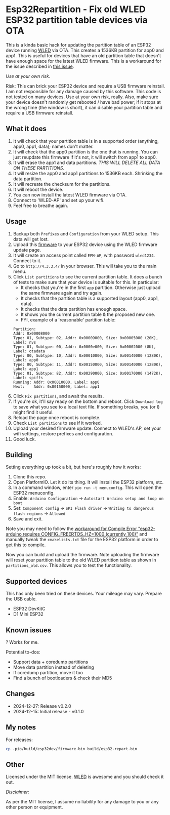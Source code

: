 # Esp32Repartition - Fix old WLED ESP32 partition table devices via OTA

This is a kinda basic hack for updating the partition table of an ESP32 device running [WLED](https://kno.wled.ge/) via OTA.
This creates a 1536KB partition for app0 and app1.
This is useful for devices that have an old partition table that doesn't have enough space for the latest WLED firmware.
This is a workaround for the issue described in [this issue](https://github.com/Aircoookie/WLED/issues/4369).

*Use at your own risk.*

Risk: This can brick your ESP32 device and require a USB firmware reinstall. I am not responsible for any damage caused by this software.
This code is not tested on many devices. Use at your own risk, really.
Also, make sure your device doesn't randomly get rebooted / have bad power;
if it stops at the wrong time (the window is short), it can disable your partition table and require a USB firmware reinstall.

## What it does

1. It will check that your partition table is in a supported order (anything, app0, app1, data); names don't matter.
2. It will check that the app0 partition is the one that is running. You can just reupdate this firmware if it's not, it will switch from app1 to app0.
3. It will erase the app1 and data partitions. *THIS WILL DELETE ALL DATA ON THESE PARTITIONS.*
4. It will resize the app0 and app1 partitions to 1536KB each. Shrinking the data partition.
5. It will recreate the checksum for the partitions.
6. It will reboot the device.
7. You can now install the latest WLED firmware via OTA.
8. Connect to 'WLED-AP' and set up your wifi.
9. Feel free to breathe again.

## Usage

1. Backup both `Prefixes` and `Configuration` from your WLED setup. This data will get lost.
2. Upload this [firmware](https://github.com/softplus/Esp32Repartition/releases) to your ESP32 device using the WLED firmware update page.
3. It will create an access point called `EPM-AP`, with password `wled1234`. Connect to it.
4. Go to `http://4.3.3.4/` in your browser. This will take you to the main menu.
7. Click `List partitions` to see the current partition table.
    It does a bunch of tests to make sure that your device is suitable for this. In particular:
    * It checks that you're in the first `app` partition. Otherwise just upload the same firmware again and try again.
    * It checks that the partition table is a supported layout (app0, app1, data).
    * It checks that the data partition has enough space.
    * It shows you the current partition table & the proposed new one.
    * FYI, example of a 'reasonable' partition table:
    ```
    Partition:
    Addr: 0x00008000
    Type: 01, Subtype: 02, Addr: 0x00009000, Size: 0x00005000 (20K), Label: nvs
    Type: 01, Subtype: 00, Addr: 0x0000e000, Size: 0x00002000 (8K), Label: otadata
    Type: 00, Subtype: 10, Addr: 0x00010000, Size: 0x00140000 (1280K), Label: app0
    Type: 00, Subtype: 11, Addr: 0x00150000, Size: 0x00140000 (1280K), Label: app1
    Type: 01, Subtype: 82, Addr: 0x00290000, Size: 0x00170000 (1472K), Label: spiffs
    Running: Addr: 0x00010000, Label: app0
    Next:    Addr: 0x00150000, Label: app1
    ```
8. Click `Fix partitions`, and await the results.
9. If you're ok, it'll say ready on the bottom and reboot.
    Click `Download log` to save what you see to a local text file.
    If something breaks, you (or I) might find it useful.
10. Reload the page once reboot is complete.
11. Check `List partitions` to see if it worked.
12. Upload your desired firmware update. Connect to WLED's AP, set your wifi settings, restore prefixes and configuration.
13. Good luck.

## Building

Setting everything up took a bit, but here's roughly how it works:

1. Clone this repo.
2. Open PlatformIO. Let it do its thing. It will install the ESP32 platform, etc.
3. In a command window, enter `pio run -t menuconfig`. This will open the ESP32 menuconfig.
4. Enable: `Arduino Configuration` -> `Autostart Arduino setup and loop on boot`
5. Set: `Component config` -> `SPI Flash driver` -> `Writing to dangerous flash regions` -> `Allowed`
6. Save and exit.

Note you may need to follow the [workaround for Compile Error "esp32-arduino requires CONFIG_FREERTOS_HZ=1000 (currently 100)"](https://github.com/espressif/arduino-esp32/discussions/8375#discussioncomment-7908337) and manually tweak the `cmakelists.txt` file for the ESP32 platform in order to get this to compile.

Now you can build and upload the firmware.
Note uploading the firmware will reset your partition table to the old WLED partition table as shown in `partitions_old.csv`.
This allows you to test the functionality.

## Supported devices

This has only been tried on these devices. Your mileage may vary. Prepare the USB cable.

* ESP32 DevKitC
* D1 Mini ESP32

## Known issues

? Works for me.

Potential to-dos:

* Support data + coredump partitions
* Move data partition instead of deleting
* If coredump partition, move it too
* Find a bunch of bootloaders & check their MD5

## Changes

* 2024-12-27: Release v0.2.0
* 2024-12-15: Initial release - v0.1.0

## My notes

For releases:

```bash
cp .pio/build/esp32dev/firmware.bin build/esp32-repart.bin
```

## Other

Licensed under the MIT license.
[WLED](https://kno.wled.ge/) is awesome and you should check it out.

*Disclaimer:*

As per the MIT license, I assume no liability for any damage to you or any other person or equipment.  
